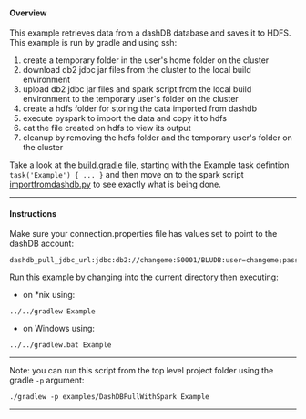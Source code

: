 #### Overview

This example retrieves data from a dashDB database and saves it to HDFS.  This example is run by gradle and using ssh:

 1. create a temporary folder in the user's home folder on the cluster
 1. download db2 jdbc jar files from the cluster to the local build environment
 2. upload db2 jdbc jar files and spark script from the local build environment to the temporary user's folder on the cluster
 3. create a hdfs folder for storing the data imported from dashdb
 4. execute pyspark to import the data and copy it to hdfs
 5. cat the file created on hdfs to view its output
 6. cleanup by removing the hdfs folder and the temporary user's folder on the cluster

Take a look at the [build.gradle](./build.gradle) file, starting with the Example task defintion `task('Example') { ... }`  and then move on to the spark script [importfromdashdb.py](./importfromdashdb.py) to see exactly what is being done.

*********************************************************************
#### Instructions

Make sure your connection.properties file has values set to point to the dashDB account:

```
dashdb_pull_jdbc_url:jdbc:db2://changeme:50001/BLUDB:user=changeme;password=changeme;sslConnection=true;
```

Run this example by changing into the current directory then executing:

- on *nix using:

```
../../gradlew Example
```

- on Windows using:

```
../../gradlew.bat Example
```

*********************************************************************

Note: you can run this script from the top level project folder using the gradle `-p` argument:

```
./gradlew -p examples/DashDBPullWithSpark Example
```
*********************************************************************
